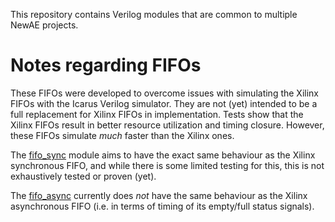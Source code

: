 This repository contains Verilog modules that are common to multiple NewAE
projects.

# Notes regarding FIFOs
These FIFOs were developed to overcome issues with simulating the Xilinx FIFOs
with the Icarus Verilog simulator. They are not (yet) intended to be a full
replacement for Xilinx FIFOs in implementation. Tests show that the Xilinx
FIFOs result in better resource utilization and timing closure. However,
these FIFOs simulate *much* faster than the Xilinx ones.

The [fifo\_sync](hdl/fifo_sync.v) module aims to have the exact same
behaviour as the Xilinx synchronous FIFO, and while there is some limited
testing for this, this is not exhaustively tested or proven (yet).

The [fifo\_async](hdl/fifo_async.v) currently does *not* have the same
behaviour as the Xilinx asynchronous FIFO (i.e. in terms of timing of its
empty/full status signals).

